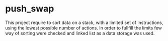 # push_swap

This project require to sort data on a stack, with a limited set of instructions, using the lowest possible number of actions.
In order to fullfill the limits few way of sorting were checked and linked list as a data storage was used.
